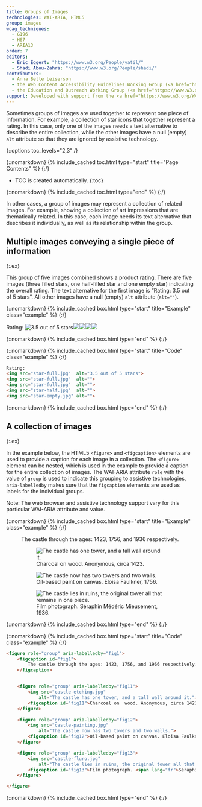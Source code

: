 ```yaml
---
title: Groups of Images
technologies: WAI-ARIA, HTML5
group: images
wcag_techniques:
  - G196
  - H67
  - ARIA13
order: 7
editors:
  - Eric Eggert: "https://www.w3.org/People/yatil/"
  - Shadi Abou-Zahra: "https://www.w3.org/People/shadi/"
contributors:
  - Anna Belle Leiserson
  - the Web Content Accessibility Guidelines Working Group (<a href="https://www.w3.org/WAI/GL/">WCAG WG</a>)
  - the Education and Outreach Working Group (<a href="https://www.w3.org/WAI/EO/">EOWG</a>)
support: Developed with support from the <a href="https://www.w3.org/WAI/ACT/">WAI-ACT project</a>, co-funded by the <strong>European Commission <abbr title="Information Society Technologies">IST</abbr> Programme</strong>.
---
```


Sometimes groups of images are used together to represent one piece of information. For example, a collection of star icons that together represent a rating. In this case, only one of the images needs a text alternative to describe the entire collection, while the other images have a null (empty) `alt` attribute so that they are ignored by assistive technology.

{::options toc_levels="2,3" /}

{::nomarkdown}
{% include_cached toc.html type="start" title="Page Contents" %}
{:/}

-   TOC is created automatically.
{:toc}

{::nomarkdown}
{% include_cached toc.html type="end" %}
{:/}

In other cases, a group of images may represent a collection of related images. For example, showing a collection of art impressions that are thematically related. In this case, each image needs its text alternative that describes it individually, as well as its relationship within the group.

## Multiple images conveying a single piece of information
{:.ex}

This group of five images combined shows a product rating. There are five images (three filled stars, one half-filled star and one empty star) indicating the overall rating. The text alternative for the first image is “Rating: 3.5 out of 5 stars”. All other images have a null (empty) `alt` attribute (`alt=""`).

{::nomarkdown}
{% include_cached box.html type="start" title="Example" class="example" %}
{:/}

Rating: ![3.5 out of 5 stars](../../img/star-full.png)![](../../img/star-full.png)![](../../img/star-full.png)![](../../img/star-half.png)![](../../img/star-empty.png)

{::nomarkdown}
{% include_cached box.html type="end" %}
{:/}

{::nomarkdown}
{% include_cached box.html type="start" title="Code" class="example" %}
{:/}

~~~ html
Rating:
<img src="star-full.jpg"  alt="3.5 out of 5 stars">
<img src="star-full.jpg"  alt="">
<img src="star-full.jpg"  alt="">
<img src="star-half.jpg"  alt="">
<img src="star-empty.jpg" alt="">
~~~

{::nomarkdown}
{% include_cached box.html type="end" %}
{:/}

## A collection of images
{:.ex}

In the example below, the HTML5 `<figure>` and `<figcaption>` elements are used to provide a caption for each image in a collection. The `<figure>` element can be nested, which is used in the example to provide a caption for the entire collection of images. The WAI-ARIA attribute `role` with the value of `group` is used to indicate this grouping to assistive technologies, `aria-labelledby` makes sure that the `figcaption` elements are used as labels for the individual groups.

Note: The web browser and assistive technology support vary for this particular WAI-ARIA attribute and value.

{::nomarkdown}
{% include_cached box.html type="start" title="Example" class="example" %}
{:/}

<figure role="group" aria-labelledby="fig1">
<figcaption id="fig1">The castle through the ages: 1423, 1756, and 1936 respectively.</figcaption>


<figure role="group" aria-labelledby="fig11">
<img src="../../img/castle-etching.jpg" alt="The castle has one tower, and a tall wall around it.">
<figcaption id="fig11">Charcoal on  wood. Anonymous, circa 1423.</figcaption>
</figure>
<figure role="group" aria-labelledby="fig12">
<img src="../../img/castle-painting.jpg" alt="The castle now has two towers and two walls.">
<figcaption id="fig12">Oil-based paint on canvas. Eloisa Faulkner, 1756.</figcaption>
</figure>
<figure role="group" aria-labelledby="fig13">
<img src="../../img/castle-fluro.jpg"
alt="The castle lies in ruins, the original tower all that remains in one piece.">
<figcaption id="fig13">Film photograph. <span lang="fr">Séraphin Médéric Mieusement</span>, 1936.</figcaption>
</figure>

</figure>

{::nomarkdown}
{% include_cached box.html type="end" %}
{:/}

{::nomarkdown}
{% include_cached box.html type="start" title="Code" class="example" %}
{:/}

~~~ html
<figure role="group" aria-labelledby="fig1">
	<figcaption id="fig1">
		The castle through the ages: 1423, 1756, and 1966 respectively.
	</figcaption>


	<figure role="group" aria-labelledby="fig11">
		<img src="castle-etching.jpg"
			alt="The castle has one tower, and a tall wall around it.">
		<figcaption id="fig11">Charcoal on  wood. Anonymous, circa 1423.</figcaption>
	</figure>

	<figure role="group" aria-labelledby="fig12">
		<img src="castle-painting.jpg"
			alt="The castle now has two towers and two walls.">
		<figcaption id="fig12">Oil-based paint on canvas. Eloisa Faulkner, 1756.</figcaption>
	</figure>

	<figure role="group" aria-labelledby="fig13">
		<img src="castle-fluro.jpg"
			alt="The castle lies in ruins, the original tower all that remains in one piece.">
		<figcaption id="fig13">Film photograph. <span lang="fr">Séraphin Médéric Mieusement</span>, 1936.</figcaption>
	</figure>

</figure>
~~~

{::nomarkdown}
{% include_cached box.html type="end" %}
{:/}
